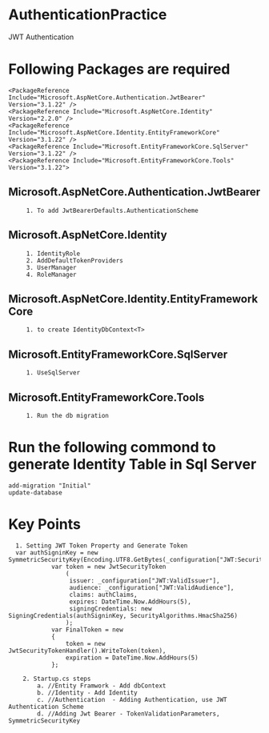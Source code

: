 # AuthenticationPractice
JWT Authentication

# Following Packages are required
    <PackageReference Include="Microsoft.AspNetCore.Authentication.JwtBearer" Version="3.1.22" />
    <PackageReference Include="Microsoft.AspNetCore.Identity" Version="2.2.0" />
    <PackageReference Include="Microsoft.AspNetCore.Identity.EntityFrameworkCore" Version="3.1.22" />
    <PackageReference Include="Microsoft.EntityFrameworkCore.SqlServer" Version="3.1.22" />
    <PackageReference Include="Microsoft.EntityFrameworkCore.Tools" Version="3.1.22">
    
  ## Microsoft.AspNetCore.Authentication.JwtBearer
         1. To add JwtBearerDefaults.AuthenticationScheme
  ## Microsoft.AspNetCore.Identity
         1. IdentityRole
         2. AddDefaultTokenProviders
         3. UserManager
         4. RoleManager
  ## Microsoft.AspNetCore.Identity.EntityFrameworkCore 
         1. to create IdentityDbContext<T>
  ## Microsoft.EntityFrameworkCore.SqlServer
         1. UseSqlServer
  ## Microsoft.EntityFrameworkCore.Tools
         1. Run the db migration
     
# Run the following commond to generate Identity Table in Sql Server
    add-migration "Initial"
    update-database

# Key Points 
      1. Setting JWT Token Property and Generate Token
      var authSigninKey = new SymmetricSecurityKey(Encoding.UTF8.GetBytes(_configuration["JWT:SecurityKey"]));
                var token = new JwtSecurityToken
                    (
                     issuer: _configuration["JWT:ValidIssuer"],
                     audience: _configuration["JWT:ValidAudience"],
                     claims: authClaims,
                     expires: DateTime.Now.AddHours(5),
                     signingCredentials: new SigningCredentials(authSigninKey, SecurityAlgorithms.HmacSha256)
                    );
                var FinalToken = new 
                { 
                    token = new JwtSecurityTokenHandler().WriteToken(token),
                    expiration = DateTime.Now.AddHours(5)
                };
                
        2. Startup.cs steps
            a. //Entity Framwork - Add dbContext
            b. //Identity - Add Identity
            c. //Authentication  - Adding Authentication, use JWT Authentication Scheme
            d. //Adding Jwt Bearer - TokenValidationParameters, SymmetricSecurityKey
